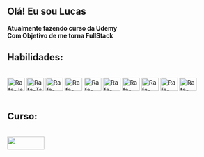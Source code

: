 ## Olá! Eu sou Lucas <div style="display: inline_block">
 
</div>
<strong>
  Atualmente fazendo curso da Udemy <br>
Com Objetivo de me torna FullStack <br>
</strong>

<h2>Habilidades:</h2>
<div style="display: inline_block"><br>
  <img align="center" alt="Rafa-Js" height="30" width="40" src="https://cdn.jsdelivr.net/gh/devicons/devicon@latest/icons/html5/html5-original.svg">
  <img align="center" alt="Rafa-Ts" height="30" width="40" src="https://cdn.jsdelivr.net/gh/devicons/devicon@latest/icons/css3/css3-original.svg">
  <img align="center" alt="Rafa-React" height="30" width="40" src="https://cdn.jsdelivr.net/gh/devicons/devicon@latest/icons/sass/sass-original.svg">
  <img align="center" alt="Rafa-HTML" height="30" width="40" src="https://cdn.jsdelivr.net/gh/devicons/devicon@latest/icons/bootstrap/bootstrap-original-wordmark.svg">
  <img align="center" alt="Rafa-CSS" height="30" width="40" src="https://cdn.jsdelivr.net/gh/devicons/devicon@latest/icons/javascript/javascript-original.svg">
  <img align="center" alt="Rafa-Python" height="30" width="40" src="https://cdn.jsdelivr.net/gh/devicons/devicon@latest/icons/php/php-original.svg">
  <img align="center" alt="Rafa-Csharp" height="30" width="40" src="https://cdn.jsdelivr.net/gh/devicons/devicon@latest/icons/mysql/mysql-original-wordmark.svg">
   <img align="center" alt="Rafa-Csharp" height="30" width="40" src="https://cdn.jsdelivr.net/gh/devicons/devicon@latest/icons/jquery/jquery-original-wordmark.svg">
   <img align="center" alt="Rafa-Csharp" height="30" width="40" src="https://cdn.jsdelivr.net/gh/devicons/devicon@latest/icons/ionic/ionic-original.svg">
  <img align="center" alt="Rafa-Csharp" height="30" width="40" src="https://cdn.jsdelivr.net/gh/devicons/devicon@latest/icons/wordpress/wordpress-plain.svg">
</div>
<br>
<h2>Curso:</h2>
  <div style="display: inline_block"><br>
   <img align="center" height="30" width="85" src="https://encrypted-tbn0.gstatic.com/images?q=tbn:ANd9GcQcbC9JNrtvj6sdkH2pDn8Xg2u5uy_TTZ8Mzg&s"></div>
